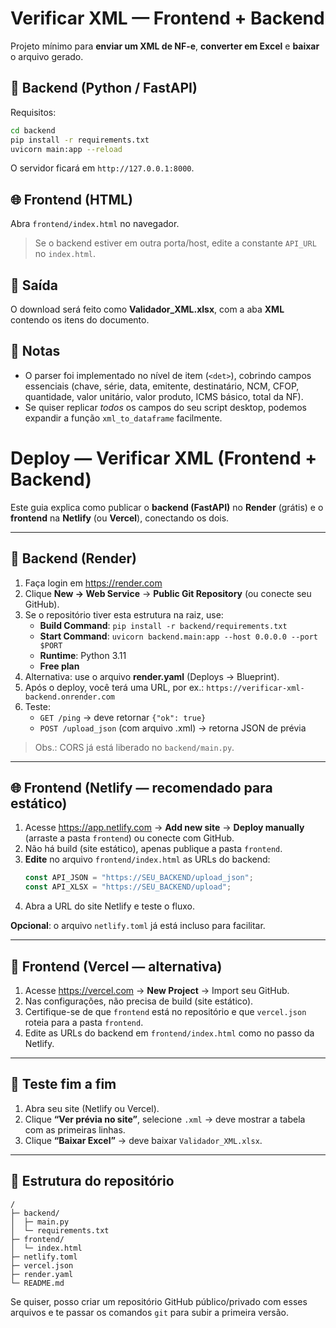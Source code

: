 # Verificar XML — Frontend + Backend

Projeto mínimo para **enviar um XML de NF-e**, **converter em Excel** e **baixar** o arquivo gerado.

## 🔧 Backend (Python / FastAPI)
Requisitos:
```bash
cd backend
pip install -r requirements.txt
uvicorn main:app --reload
```
O servidor ficará em `http://127.0.0.1:8000`.

## 🌐 Frontend (HTML)
Abra `frontend/index.html` no navegador.
> Se o backend estiver em outra porta/host, edite a constante `API_URL` no `index.html`.

## 📄 Saída
O download será feito como **Validador_XML.xlsx**, com a aba **XML** contendo os itens do documento.

## 📌 Notas
- O parser foi implementado no nível de item (`<det>`), cobrindo campos essenciais (chave, série, data, emitente, destinatário, NCM, CFOP, quantidade, valor unitário, valor produto, ICMS básico, total da NF).  
- Se quiser replicar *todos* os campos do seu script desktop, podemos expandir a função `xml_to_dataframe` facilmente.


# Deploy — Verificar XML (Frontend + Backend)

Este guia explica como publicar o **backend (FastAPI)** no **Render** (grátis) e o **frontend** na **Netlify** (ou **Vercel**), conectando os dois.

---

## 🔧 Backend (Render)

1. Faça login em https://render.com
2. Clique **New → Web Service** → **Public Git Repository** (ou conecte seu GitHub).
3. Se o repositório tiver esta estrutura na raiz, use:
   - **Build Command**: `pip install -r backend/requirements.txt`
   - **Start Command**: `uvicorn backend.main:app --host 0.0.0.0 --port $PORT`
   - **Runtime**: Python 3.11
   - **Free plan**
4. Alternativa: use o arquivo **render.yaml** (Deploys → Blueprint).
5. Após o deploy, você terá uma URL, por ex.: `https://verificar-xml-backend.onrender.com`
6. Teste:
   - `GET /ping` → deve retornar `{"ok": true}`
   - `POST /upload_json` (com arquivo .xml) → retorna JSON de prévia

> Obs.: CORS já está liberado no `backend/main.py`.

---

## 🌐 Frontend (Netlify — recomendado para estático)

1. Acesse https://app.netlify.com → **Add new site** → **Deploy manually** (arraste a pasta `frontend`) ou conecte com GitHub.
2. Não há build (site estático), apenas publique a pasta `frontend`.
3. **Edite** no arquivo `frontend/index.html` as URLs do backend:
   ```js
   const API_JSON = "https://SEU_BACKEND/upload_json";
   const API_XLSX = "https://SEU_BACKEND/upload";
   ```
4. Abra a URL do site Netlify e teste o fluxo.

**Opcional**: o arquivo `netlify.toml` já está incluso para facilitar.

---

## 🚀 Frontend (Vercel — alternativa)

1. Acesse https://vercel.com → **New Project** → Import seu GitHub.
2. Nas configurações, não precisa de build (site estático).  
3. Certifique-se de que `frontend` está no repositório e que `vercel.json` roteia para a pasta `frontend`.
4. Edite as URLs do backend em `frontend/index.html` como no passo da Netlify.

---

## 🧪 Teste fim a fim

1. Abra seu site (Netlify ou Vercel).
2. Clique **“Ver prévia no site”**, selecione `.xml` → deve mostrar a tabela com as primeiras linhas.
3. Clique **“Baixar Excel”** → deve baixar `Validador_XML.xlsx`.

---

## 🧱 Estrutura do repositório

```
/
├─ backend/
│  ├─ main.py
│  └─ requirements.txt
├─ frontend/
│  └─ index.html
├─ netlify.toml
├─ vercel.json
├─ render.yaml
└─ README.md
```

Se quiser, posso criar um repositório GitHub público/privado com esses arquivos e te passar os comandos `git` para subir a primeira versão.
